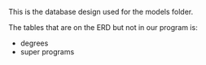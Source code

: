 This is the database design used for the models folder.

The tables that are on the ERD but not in our program is:
- degrees
- super programs
